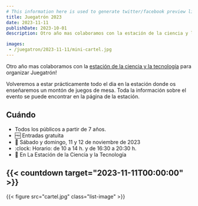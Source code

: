 ```yaml
---
# This information here is used to generate twitter/facebook preview links
title: Juegatrón 2023
date: 2023-11-11
publishDate: 2023-10-01
description: Otro año mas colaboramos con la estación de la ciencia y la tecnología para organizar Juegatrón!

images: 
 - /juegatron/2023-11-11/mini-cartel.jpg
---
```


Otro año mas colaboramos con la [estación de la ciencia y la tecnología](https://laestacioncyt.es/formacion/actividades/juegatron2023/) para organizar Juegatrón!

Volveremos a estar prácticamente todo el dia en la estación donde os enseñaremos un montón de juegos de mesa. Toda la información sobre el evento se puede encontrar en la página de la estación.

## Cuándo

- Todos los públicos a partir de 7 años.
- :free: Entradas gratuita
- :calendar: Sábado y domingo, 11 y 12 de noviembre de 2023
- :clock: Horario: de 10 a 14 h. y de 16:30 a 20:30 h.
- 📍 En La Estación de la Ciencia y la Tecnología

## {{< countdown target="2023-11-11T00:00:00" >}}

{{< figure src="cartel.jpg" class="list-image" >}}